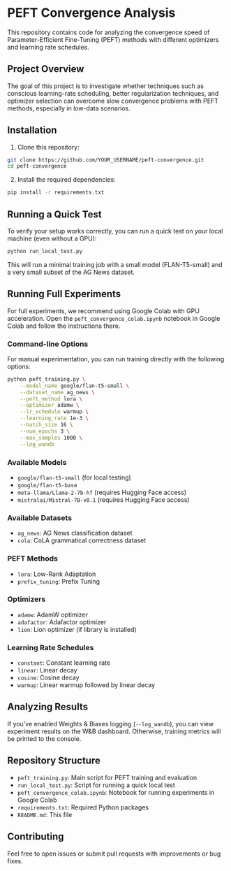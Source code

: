 # PEFT Convergence Analysis

This repository contains code for analyzing the convergence speed of Parameter-Efficient Fine-Tuning (PEFT) methods with different optimizers and learning rate schedules.

## Project Overview

The goal of this project is to investigate whether techniques such as conscious learning-rate scheduling, better regularization techniques, and optimizer selection can overcome slow convergence problems with PEFT methods, especially in low-data scenarios.

## Installation

1. Clone this repository:
```bash
git clone https://github.com/YOUR_USERNAME/peft-convergence.git
cd peft-convergence
```

2. Install the required dependencies:
```bash
pip install -r requirements.txt
```

## Running a Quick Test

To verify your setup works correctly, you can run a quick test on your local machine (even without a GPU):

```bash
python run_local_test.py
```

This will run a minimal training job with a small model (FLAN-T5-small) and a very small subset of the AG News dataset.

## Running Full Experiments

For full experiments, we recommend using Google Colab with GPU acceleration. Open the `peft_convergence_colab.ipynb` notebook in Google Colab and follow the instructions there.

### Command-line Options

For manual experimentation, you can run training directly with the following options:

```bash
python peft_training.py \
    --model_name google/flan-t5-small \
    --dataset_name ag_news \
    --peft_method lora \
    --optimizer adamw \
    --lr_schedule warmup \
    --learning_rate 1e-3 \
    --batch_size 16 \
    --num_epochs 3 \
    --max_samples 1000 \
    --log_wandb
```

### Available Models

- `google/flan-t5-small` (for local testing)
- `google/flan-t5-base`
- `meta-llama/Llama-2-7b-hf` (requires Hugging Face access)
- `mistralai/Mistral-7B-v0.1` (requires Hugging Face access)

### Available Datasets

- `ag_news`: AG News classification dataset
- `cola`: CoLA grammatical correctness dataset

### PEFT Methods

- `lora`: Low-Rank Adaptation
- `prefix_tuning`: Prefix Tuning

### Optimizers

- `adamw`: AdamW optimizer
- `adafactor`: Adafactor optimizer
- `lion`: Lion optimizer (if library is installed)

### Learning Rate Schedules

- `constant`: Constant learning rate
- `linear`: Linear decay
- `cosine`: Cosine decay
- `warmup`: Linear warmup followed by linear decay

## Analyzing Results

If you've enabled Weights & Biases logging (`--log_wandb`), you can view experiment results on the W&B dashboard. Otherwise, training metrics will be printed to the console.

## Repository Structure

- `peft_training.py`: Main script for PEFT training and evaluation
- `run_local_test.py`: Script for running a quick local test
- `peft_convergence_colab.ipynb`: Notebook for running experiments in Google Colab
- `requirements.txt`: Required Python packages
- `README.md`: This file

## Contributing

Feel free to open issues or submit pull requests with improvements or bug fixes.
